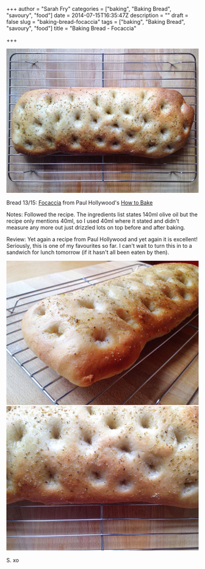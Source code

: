 +++
author = "Sarah Fry"
categories = ["baking", "Baking Bread", "savoury", "food"]
date = 2014-07-15T16:35:47Z
description = ""
draft = false
slug = "baking-bread-focaccia"
tags = ["baking", "Baking Bread", "savoury", "food"]
title = "Baking Bread - Focaccia"

+++


![Focaccia](/images/2014/Jul/IMG_1695-copy.jpg)

Bread 13/15: [Focaccia](http://www.goodtoknow.co.uk/recipes/535456/paul-hollywood-s-focaccia) from Paul Hollywood's [How to Bake](http://www.amazon.co.uk/gp/product/140881949X/)

Notes: Followed the recipe. The ingredients list states 140ml olive oil but the recipe only mentions 40ml, so I used 40ml where it stated and didn't measure any more out just drizzled lots on top before and after baking.

Review: Yet again a recipe from Paul Hollywood and yet again it is excellent! Seriously, this is one of my favourites so far. I can't wait to turn this in to a sandwich for lunch tomorrow (if it hasn't all been eaten by then).

![Focaccia1](/images/2014/Jul/IMG_1698-copy.jpg)
![Focaccia2](/images/2014/Jul/IMG_1696-copy.jpg)

S. xo

